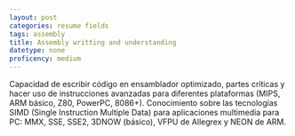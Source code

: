 ```yaml
---
layout: post
categories: resume fields
tags: assembly
title: Assembly writting and understanding
datetype: none
proficency: medium
---
```


Capacidad de escribir código en ensamblador optimizado, partes críticas y hacer uso de instrucciones avanzadas para diferentes plataformas (MIPS, ARM básico, Z80, PowerPC, 8086+). Conocimiento sobre las tecnologías SIMD (Single Instruction Multiple Data) para aplicaciones multimedia para PC: MMX, SSE, SSE2, 3DNOW (básico), VFPU de Allegrex y NEON de ARM.
